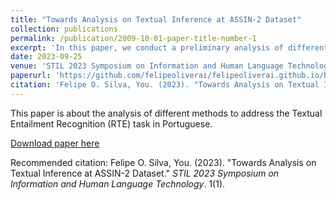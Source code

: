 ```yaml
---
title: "Towards Analysis on Textual Inference at ASSIN-2 Dataset"
collection: publications
permalink: /publication/2009-10-01-paper-title-number-1
excerpt: 'In this paper, we conduct a preliminary analysis of different methods to address the Textual Entailment Recognition (RTE) task in Portuguese.'
date: 2023-09-25
venue: 'STIL 2023 Symposium on Information and Human Language Technology'
paperurl: 'https://github.com/felipeoliverai/felipeoliverai.github.io/blob/master/files/artigo.pdf'
citation: 'Felipe O. Silva, You. (2023). "Towards Analysis on Textual Inference at ASSIN-2 Dataset." <i>STIL 2023 Symposium on Information and Human Language Technology</i>. 1(1).'
---
```


This paper is about the analysis of different methods to address the Textual Entailment Recognition (RTE) task in Portuguese.

[Download paper here](https://github.com/felipeoliverai/felipeoliverai.github.io/blob/master/files/artigo.pdf)

Recommended citation: Felipe O. Silva, You. (2023). "Towards Analysis on Textual Inference at ASSIN-2 Dataset." <i>STIL 2023 Symposium on Information and Human Language Technology</i>. 1(1).
